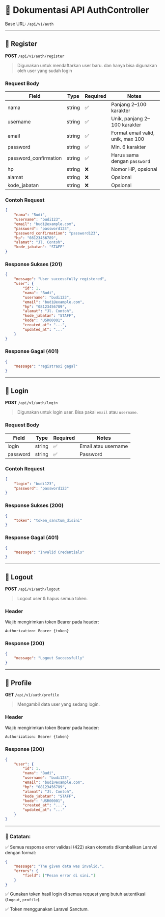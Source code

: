 # 📄 Dokumentasi API AuthController

Base URL: `/api/v1/auth`

---

## 🔷 Register

**POST** `/api/v1/auth/register`

> Digunakan untuk mendaftarkan user baru. dan hanya bisa digunakan oleh user yang sudah login

### Request Body

| Field                 | Type   | Required | Notes                             |
| --------------------- | ------ | -------- | --------------------------------- |
| nama                  | string | ✅       | Panjang 2–100 karakter            |
| username              | string | ✅       | Unik, panjang 2–100 karakter      |
| email                 | string | ✅       | Format email valid, unik, max 100 |
| password              | string | ✅       | Min. 6 karakter                   |
| password_confirmation | string | ✅       | Harus sama dengan `password`      |
| hp                    | string | ❌       | Nomor HP, opsional                |
| alamat                | string | ❌       | Opsional                          |
| kode_jabatan          | string | ❌       | Opsional                          |

### Contoh Request

```json
{
    "nama": "Budi",
    "username": "budi123",
    "email": "budi@example.com",
    "password": "password123",
    "password_confirmation": "password123",
    "hp": "08123456789",
    "alamat": "Jl. Contoh",
    "kode_jabatan": "STAFF"
}
```

### Response Sukses (201)

```json
{
    "message": "User successfully registered",
    "user": {
        "id": 1,
        "nama": "Budi",
        "username": "budi123",
        "email": "budi@example.com",
        "hp": "08123456789",
        "alamat": "Jl. Contoh",
        "kode_jabatan": "STAFF",
        "kode": "USR00001",
        "created_at": "...",
        "updated_at": "..."
    }
}
```

### Response Gagal (401)

```json
{
    "message": "registrasi gagal"
}
```

---

## 🔷 Login

**POST** `/api/v1/auth/login`

> Digunakan untuk login user. Bisa pakai `email` atau `username`.

### Request Body

| Field    | Type   | Required | Notes               |
| -------- | ------ | -------- | ------------------- |
| login    | string | ✅       | Email atau username |
| password | string | ✅       | Password            |

### Contoh Request

```json
{
    "login": "budi123",
    "password": "password123"
}
```

### Response Sukses (200)

```json
{
    "token": "token_sanctum_disini"
}
```

### Response Gagal (401)

```json
{
    "message": "Invalid Credentials"
}
```

---

## 🔷 Logout

**POST** `/api/v1/auth/logout`

> Logout user & hapus semua token.

### Header

Wajib mengirimkan token Bearer pada header:

```
Authorization: Bearer {token}
```

### Response (200)

```json
{
    "message": "Logout Successfully"
}
```

---

## 🔷 Profile

**GET** `/api/v1/auth/profile`

> Mengambil data user yang sedang login.

### Header

Wajib mengirimkan token Bearer pada header:

```
Authorization: Bearer {token}
```

### Response (200)

```json
{
    "user": {
        "id": 1,
        "nama": "Budi",
        "username": "budi123",
        "email": "budi@example.com",
        "hp": "08123456789",
        "alamat": "Jl. Contoh",
        "kode_jabatan": "STAFF",
        "kode": "USR00001",
        "created_at": "...",
        "updated_at": "..."
    }
}
```

---

### 🔷 Catatan:

✅ Semua response error validasi (422) akan otomatis dikembalikan Laravel dengan format:

```json
{
    "message": "The given data was invalid.",
    "errors": {
        "field": ["Pesan error di sini."]
    }
}
```

✅ Gunakan token hasil login di semua request yang butuh autentikasi (`logout`, `profile`).

✅ Token menggunakan Laravel Sanctum.
